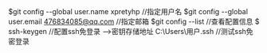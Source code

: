 $git config --global user.name xpretyhp     //指定用户名
$git config --global user.email 476834085@qq.com    //指定邮箱
$git config --list  //查看配置信息
$ ssh-keygen    //配置ssh免登录 -->密钥存储地址 C:\Users\用户\.ssh
//测试ssh免密登录